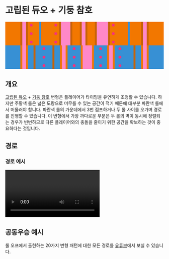 # 고립된 듀오 + 기둥 참호

![Isolated Duo + Pillar Trench](../images/variations/isolated-duo-pillar-trench.jpg)

## 개요

[고립된 듀오](../rolls/isolated-duo.md#주황색-롤) + [기둥 참호](../rolls/pillar-trench.md) 변형은 플레이어가 타이밍을 유연하게 조정할 수 있습니다. 하지만 주황색 롤은 넓은 도랑으로 머무를 수 있는 공간이 적기 때문에 대부분 파란색 롤에서 머물러야 합니다. 파란색 롤의 가운데에서 3번 점프하거나 두 롤 사이를 오가며 경로를 진행할 수 있습니다. 이 변형에서 가장 까다로운 부분은 두 롤의 벽이 동시에 정렬되는 경우가 빈번하므로 다른 플레이어와의 충돌을 줄이기 위한 공간을 확보하는 것이 중요하다는 것입니다.

## 경로

### 경로 예시

<video controls>
  <source src="../../images/variations/isolated-duo-pillar-trench-standard-path.mp4" type="video/mp4">
</video>

## 공동우승 예시

롤 오프에서 출현하는 20가지 변형 패턴에 대한 모든 경로를 [유튜브](https://www.youtube.com/playlist?list=PLG_QNSp9ZgJLWYSNl4vY26VJCZeOQHO1F)에서 보실 수 있습니다.
